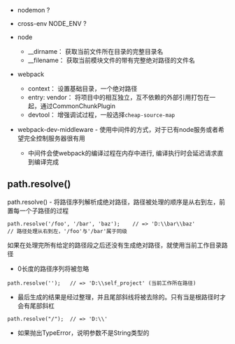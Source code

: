 -	nodemon ?
-	cross-env NODE_ENV ?

-	node
	-	__dirname： 获取当前文件所在目录的完整目录名
	-	__filename： 获取当前模块文件的带有完整绝对路径的文件名

-	webpack
	-	context： 设置基础目录，一个绝对路径
	-	entry: vendor： 将项目中的相互独立，互不依赖的外部引用打包在一起，通过CommonChunkPlugin
	-	devtool： 增强调试过程，一般选择`cheap-source-map`

-	webpack-dev-middleware - 使用中间件的方式，对于已有node服务或者希望完全控制服务器很有用
	-	中间件会使webpack的编译过程在内存中进行, 编译执行时会延迟请求直到编译完成













## path.resolve()

path.resolve() - 将路径序列解析成绝对路径，路径被处理的顺序是从右到左，前置每一个子路径的过程

```
path.resolve('/foo', '/bar', 'baz');    // => 'D:\\bar\\baz'
// 路径处理从右到左，'/foo'与'/bar'属于同级
```
如果在处理完所有给定的路径段之后还没有生成绝对路径，就使用当前工作目录路径

-	0长度的路径序列将被忽略
```
path.resolve('');   // => 'D:\\self_project' (当前工作所在路径)
```

-	最后生成的结果是经过整理，并且尾部斜线将被去除的。只有当是根路径时才会有尾部斜杠

```
path.resolve("/");  // => 'D:\\'
```

-	如果抛出TypeError，说明参数不是String类型的


